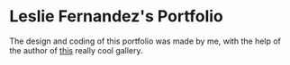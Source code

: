 # Leslie Fernandez's Portfolio

The design and coding of this portfolio was made by me, with the help of the author of [this](https://codepen.io/Peluko/pen/aQwYYV) really cool gallery.